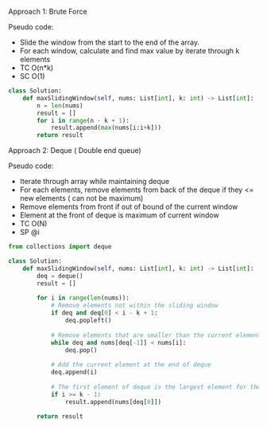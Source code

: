 Approach 1: Brute Force

Pseudo code:
- Slide the window from the start to the end of the array.
- For each window, calculate and find max value by iterate through k elements
- TC O(n*k)
- SC O(1)

```python
class Solution:
    def maxSlidingWindow(self, nums: List[int], k: int) -> List[int]:
        n = len(nums)
        result = []
        for i in range(n - k + 1):
            result.append(max(nums[i:i+k]))
        return result

```

Approach 2: Deque ( Double end queue)

Pseudo code:
- Iterate through array while maintaining deque
- For each elements, remove elements from back of the deque if they <= new elements ( can not be maximum)
- Remove elements from front if out of bound of the current window
- Element at the front of deque is maximum of current window
- TC O(N)
- SP @i

```python
from collections import deque

class Solution:
    def maxSlidingWindow(self, nums: List[int], k: int) -> List[int]:
        deq = deque()
        result = []
        
        for i in range(len(nums)):
            # Remove elements not within the sliding window
            if deq and deq[0] < i - k + 1:
                deq.popleft()
            
            # Remove elements that are smaller than the current element
            while deq and nums[deq[-1]] < nums[i]:
                deq.pop()
            
            # Add the current element at the end of deque
            deq.append(i)
            
            # The first element of deque is the largest element for the current window
            if i >= k - 1:
                result.append(nums[deq[0]])
        
        return result

```